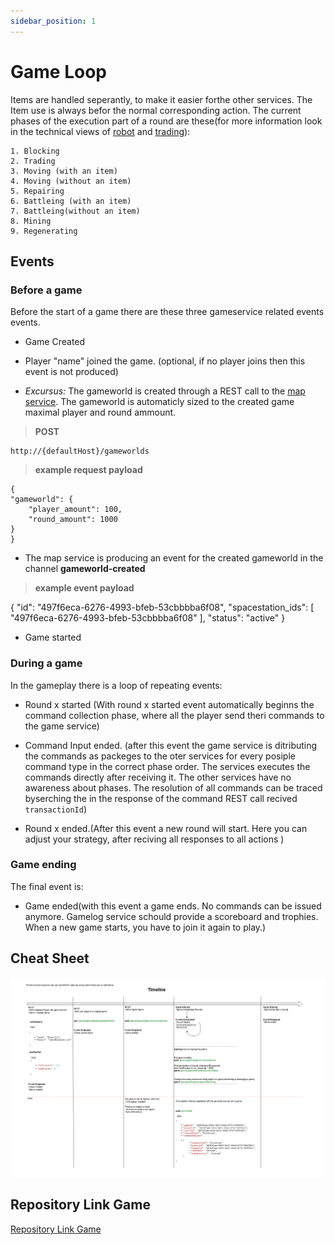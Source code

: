 ```yaml
---
sidebar_position: 1
---
```


# Game Loop

Items are handled seperantly, to make it easier forthe other services.
The Item use is always befor the normal corresponding action.
The current phases of the execution part of a round are these(for more information look in the technical views of [robot](/robotEntry.md) and [trading](/trading/tradingService.md)):

    1. Blocking 
    2. Trading
    3. Moving (with an item)
    4. Moving (without an item)
    5. Repairing
    6. Battleing (with an item)
    7. Battleing(without an item)
    8. Mining
    9. Regenerating

## Events

### Before a game

Before the start of a game there are these three gameservice related events events.

* Game Created

* Player "name" joined the game. (optional, if no player joins then this event is not produced)

* *Excursus:* The gameworld is created through a REST call to the [map service](/map.md). The gameworld is automaticly sized to the created game maximal player and round ammount.

>**POST**

    http://{defaultHost}/gameworlds

>**example request payload**

    {
    "gameworld": {
        "player_amount": 100,
        "round_amount": 1000
    }
    }

* The map service is producing an event for the created gameworld in the channel **gameworld-created**

>**example event payload**

{
  "id": "497f6eca-6276-4993-bfeb-53cbbbba6f08",
  "spacestation_ids": [
    "497f6eca-6276-4993-bfeb-53cbbbba6f08"
  ],
  "status": "active"
}

* Game started

### During a game

In the gameplay there is a loop of repeating events:

* Round x started (With round x started event  automatically beginns the command collection phase, where all the player send theri commands to the game service)

* Command Input ended. (after this event the game service is ditributing the commands as packeges to the oter services for every posiple command type in the correct phase order. The services executes the commands directly after receiving it. The other services have no awareness about phases. The resolution of all commands can be traced byserching the in the response of the command REST call recived `transactionId`)

* Round x ended.(After this event a new round will start. Here you can adjust your strategy, after reciving all responses to all actions )

### Game ending

The final event is:

* Game ended(with this event a game ends. No commands can be issued anymore. Gamelog service schould provide a scoreboard and trophies. When a new game starts, you have to join it again to play.)

## Cheat Sheet

![Game Timeline](/img/gameTimeline.png)

## Repository Link Game

[Repository Link Game](https://github.com/The-Microservice-Dungeon/game/tree/main/src/main/kotlin/microservice/dungeon/game/aggregates)
